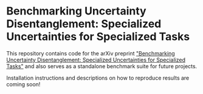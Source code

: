 # Benchmarking Uncertainty Disentanglement: Specialized Uncertainties for Specialized Tasks

This repository contains code for the arXiv preprint ["Benchmarking Uncertainty Disentanglement: Specialized Uncertainties for Specialized Tasks"]() and also serves as a standalone benchmark suite for future projects.

Installation instructions and descriptions on how to reproduce results are coming soon!